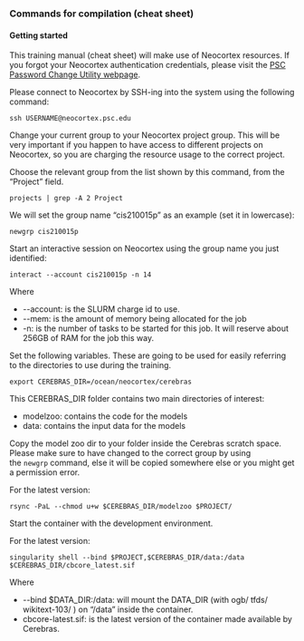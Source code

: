 

### Commands for compilation (cheat sheet)
#### Getting started

This training manual (cheat sheet) will make use of Neocortex resources. If you forgot your Neocortex authentication credentials, please visit the [PSC Password Change Utility webpage](https://apr.psc.edu).

Please connect to Neocortex by SSH-ing into the system using the following command:
```
ssh USERNAME@neocortex.psc.edu
```

Change your current group to your Neocortex project group. This will be very important if you happen to have access to different projects on Neocortex, so you are charging the resource usage to the correct project. 

Choose the relevant group from the list shown by this command, from the “Project” field.
```
projects | grep -A 2 Project
```

We will set the group name “cis210015p” as an example (set it in lowercase):
```
newgrp cis210015p
```

Start an interactive session on Neocortex using the group name you just identified:
```
interact --account cis210015p -n 14
```

Where
* --account: is the SLURM charge id to use.
* --mem: is the amount of memory being allocated for the job
* -n: is the number of tasks to be started for this job. It will reserve about 256GB of RAM for the job this way.
  
Set the following variables. These are going to be used for easily referring to the directories to use during the training.
```
export CEREBRAS_DIR=/ocean/neocortex/cerebras
```

This CEREBRAS_DIR folder contains two main directories of interest:
* modelzoo: contains the code for the models
* data: contains the input data for the models
  
Copy the model zoo dir to your folder inside the Cerebras scratch space. Please make sure to have changed to the correct group by using the `newgrp` command, else it will be copied somewhere else or you might get a permission error.

For the latest version:
```
rsync -PaL --chmod u+w $CEREBRAS_DIR/modelzoo $PROJECT/
```

Start the container with the development environment.

For the latest version:
```
singularity shell --bind $PROJECT,$CEREBRAS_DIR/data:/data $CEREBRAS_DIR/cbcore_latest.sif
```
Where
* --bind $DATA_DIR:/data: will mount the DATA_DIR (with ogb/ tfds/ wikitext-103/ ) on “/data” inside the container.
* cbcore-latest.sif: is the latest version of the container made available by Cerebras.
  


